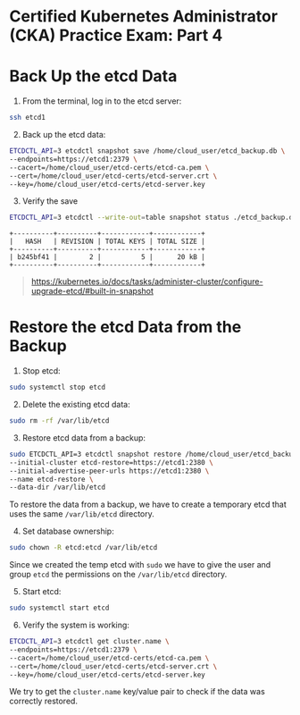 Certified Kubernetes Administrator (CKA) Practice Exam: Part 4
===

# Back Up the etcd Data

1. From the terminal, log in to the etcd server:
```sh
ssh etcd1
```

2. Back up the etcd data:
```sh
ETCDCTL_API=3 etcdctl snapshot save /home/cloud_user/etcd_backup.db \
--endpoints=https://etcd1:2379 \
--cacert=/home/cloud_user/etcd-certs/etcd-ca.pem \
--cert=/home/cloud_user/etcd-certs/etcd-server.crt \
--key=/home/cloud_user/etcd-certs/etcd-server.key
```

3. Verify the save
```sh
ETCDCTL_API=3 etcdctl --write-out=table snapshot status ./etcd_backup.db 
```
```
+----------+----------+------------+------------+
|   HASH   | REVISION | TOTAL KEYS | TOTAL SIZE |
+----------+----------+------------+------------+
| b245bf41 |        2 |          5 |      20 kB |
+----------+----------+------------+------------+
```

> https://kubernetes.io/docs/tasks/administer-cluster/configure-upgrade-etcd/#built-in-snapshot

# Restore the etcd Data from the Backup

1. Stop etcd:
```sh
sudo systemctl stop etcd
```

2. Delete the existing etcd data:
```sh
sudo rm -rf /var/lib/etcd
```

3. Restore etcd data from a backup:
```sh
sudo ETCDCTL_API=3 etcdctl snapshot restore /home/cloud_user/etcd_backup.db \
--initial-cluster etcd-restore=https://etcd1:2380 \
--initial-advertise-peer-urls https://etcd1:2380 \
--name etcd-restore \
--data-dir /var/lib/etcd
```

To restore the data from a backup, we have to create a temporary etcd that uses the same `/var/lib/etcd` directory.

4. Set database ownership:
```sh
sudo chown -R etcd:etcd /var/lib/etcd
```

Since we created the temp etcd with `sudo` we have to give the user and group `etcd` the permissions on the `/var/lib/etcd` directory.

5. Start etcd:
```sh
sudo systemctl start etcd
```

6. Verify the system is working:
```sh
ETCDCTL_API=3 etcdctl get cluster.name \
--endpoints=https://etcd1:2379 \
--cacert=/home/cloud_user/etcd-certs/etcd-ca.pem \
--cert=/home/cloud_user/etcd-certs/etcd-server.crt \
--key=/home/cloud_user/etcd-certs/etcd-server.key
```

We try to get the `cluster.name` key/value pair to check if the data was correctly restored.